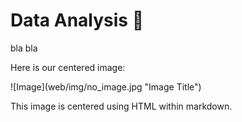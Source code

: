 # Data Analysis 🍃

bla bla

Here is our centered image:

<div align="left">
![Image](web/img/no_image.jpg "Image Title")
</div>

This image is centered using HTML within markdown.
